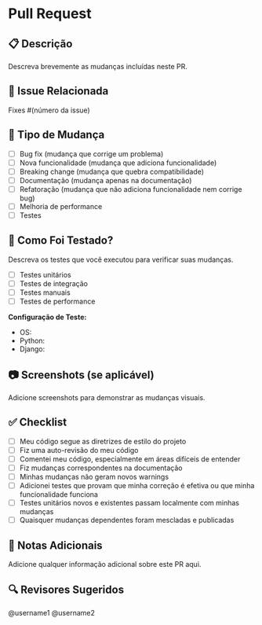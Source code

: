 # Pull Request

## 📋 Descrição
Descreva brevemente as mudanças incluídas neste PR.

## 🔗 Issue Relacionada
Fixes #(número da issue)

## 🎯 Tipo de Mudança
- [ ] Bug fix (mudança que corrige um problema)
- [ ] Nova funcionalidade (mudança que adiciona funcionalidade)
- [ ] Breaking change (mudança que quebra compatibilidade)
- [ ] Documentação (mudança apenas na documentação)
- [ ] Refatoração (mudança que não adiciona funcionalidade nem corrige bug)
- [ ] Melhoria de performance
- [ ] Testes

## 🧪 Como Foi Testado?
Descreva os testes que você executou para verificar suas mudanças.

- [ ] Testes unitários
- [ ] Testes de integração
- [ ] Testes manuais
- [ ] Testes de performance

**Configuração de Teste:**
- OS: 
- Python: 
- Django: 

## 📷 Screenshots (se aplicável)
Adicione screenshots para demonstrar as mudanças visuais.

## ✅ Checklist
- [ ] Meu código segue as diretrizes de estilo do projeto
- [ ] Fiz uma auto-revisão do meu código
- [ ] Comentei meu código, especialmente em áreas difíceis de entender
- [ ] Fiz mudanças correspondentes na documentação
- [ ] Minhas mudanças não geram novos warnings
- [ ] Adicionei testes que provam que minha correção é efetiva ou que minha funcionalidade funciona
- [ ] Testes unitários novos e existentes passam localmente com minhas mudanças
- [ ] Quaisquer mudanças dependentes foram mescladas e publicadas

## 📝 Notas Adicionais
Adicione qualquer informação adicional sobre este PR aqui.

## 🔍 Revisores Sugeridos
@username1 @username2

